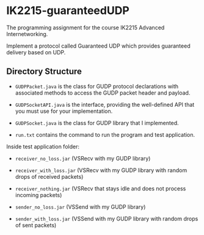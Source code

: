 # IK2215-guaranteedUDP

The programming assignment for the course IK2215 Advanced Internetworking.

Implement a protocol called Guaranteed UDP which provides guaranteed delivery based on UDP.

## Directory Structure

- `GUDPPacket.java` is the class for GUDP protocol declarations with associated methods to access the GUDP packet header and payload.

- `GUDPSocketAPI.java` is the interface, providing the well-defined API that you must use for your implementation.

- `GUDPSocket.java` is the class for GUDP library that I implemented.

- `run.txt` contains the command to run the program and test application.

Inside test application folder:
- `receiver_no_loss.jar` (VSRecv with my GUDP library)

- `receiver_with_loss.jar` (VSRecv with my GUDP library with random drops of received packets)

- `receiver_nothing.jar` (VSRecv that stays idle and does not process incoming packets)

- `sender_no_loss.jar` (VSSend with my GUDP library)

- `sender_with_loss.jar` (VSSend with my GUDP library with random drops of sent packets)